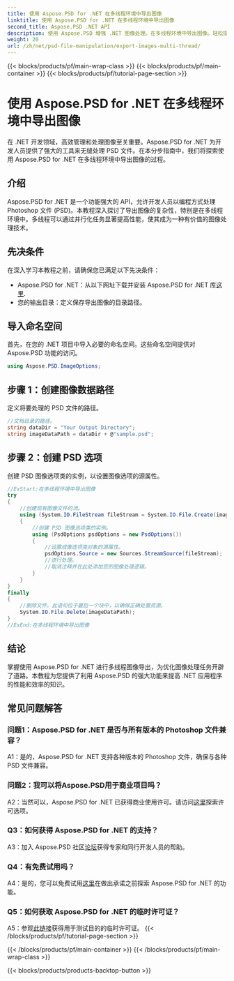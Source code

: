 ```yaml
---
title: 使用 Aspose.PSD for .NET 在多线程环境中导出图像
linktitle: 使用 Aspose.PSD for .NET 在多线程环境中导出图像
second_title: Aspose.PSD .NET API
description: 使用 Aspose.PSD 增强 .NET 图像处理。在多线程环境中导出图像。轻松提高性能和效率。
weight: 20
url: /zh/net/psd-file-manipulation/export-images-multi-thread/
---
```


{{< blocks/products/pf/main-wrap-class >}}
{{< blocks/products/pf/main-container >}}
{{< blocks/products/pf/tutorial-page-section >}}

# 使用 Aspose.PSD for .NET 在多线程环境中导出图像

在 .NET 开发领域，高效管理和处理图像至关重要。Aspose.PSD for .NET 为开发人员提供了强大的工具来无缝处理 PSD 文件。在本分步指南中，我们将探索使用 Aspose.PSD for .NET 在多线程环境中导出图像的过程。
## 介绍
Aspose.PSD for .NET 是一个功能强大的 API，允许开发人员以编程方式处理 Photoshop 文件 (PSD)。本教程深入探讨了导出图像的复杂性，特别是在多线程环境中。多线程可以通过并行化任务显著提高性能，使其成为一种有价值的图像处理技术。
## 先决条件
在深入学习本教程之前，请确保您已满足以下先决条件：
-  Aspose.PSD for .NET：从以下网址下载并安装 Aspose.PSD for .NET 库[这里](https://releases.aspose.com/psd/net/).
- 您的输出目录：定义保存导出图像的目录路径。
## 导入命名空间
首先，在您的 .NET 项目中导入必要的命名空间。这些命名空间提供对 Aspose.PSD 功能的访问。
```csharp
using Aspose.PSD.ImageOptions;

```
## 步骤 1：创建图像数据路径
定义将要处理的 PSD 文件的路径。
```csharp
//文档目录的路径。
string dataDir = "Your Output Directory";
string imageDataPath = dataDir + @"sample.psd";
```
## 步骤 2：创建 PSD 选项
创建 PSD 图像选项类的实例，以设置图像选项的源属性。
```csharp
//ExStart:在多线程环境中导出图像
try
{
    //创建现有图像文件的流。
    using (System.IO.FileStream fileStream = System.IO.File.Create(imageDataPath))
    {
        //创建 PSD 图像选项类的实例。
        using (PsdOptions psdOptions = new PsdOptions())
        {
            //设置成像选项类对象的源属性。
            psdOptions.Source = new Sources.StreamSource(fileStream);
            //进行处理。
            //取消注释并在此处添加您的图像处理逻辑。
        }
    }
}
finally
{
    //删除文件。此语句位于最后一个块中，以确保正确处置资源。
    System.IO.File.Delete(imageDataPath);
}
//ExEnd:在多线程环境中导出图像
```
## 结论
掌握使用 Aspose.PSD for .NET 进行多线程图像导出，为优化图像处理任务开辟了道路。本教程为您提供了利用 Aspose.PSD 的强大功能来提高 .NET 应用程序的性能和效率的知识。

## 常见问题解答

### 问题1：Aspose.PSD for .NET 是否与所有版本的 Photoshop 文件兼容？

A1：是的，Aspose.PSD for .NET 支持各种版本的 Photoshop 文件，确保与各种 PSD 文件兼容。

### 问题2：我可以将Aspose.PSD用于商业项目吗？

 A2：当然可以，Aspose.PSD for .NET 已获得商业使用许可。请访问[这里](https://purchase.aspose.com/buy)探索许可选项。

### Q3：如何获得 Aspose.PSD for .NET 的支持？

A3：加入 Aspose.PSD 社区[论坛](https://forum.aspose.com/c/psd/34)获得专家和同行开发人员的帮助。

### Q4：有免费试用吗？

 A4：是的，您可以免费试用[这里](https://releases.aspose.com/)在做出承诺之前探索 Aspose.PSD for .NET 的功能。

### Q5：如何获取 Aspose.PSD for .NET 的临时许可证？

 A5：参观[此链接](https://purchase.aspose.com/temporary-license/)获得用于测试目的的临时许可证。
{{< /blocks/products/pf/tutorial-page-section >}}

{{< /blocks/products/pf/main-container >}}
{{< /blocks/products/pf/main-wrap-class >}}

{{< blocks/products/products-backtop-button >}}
